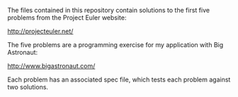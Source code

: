 The files contained in this repository contain solutions to the first five problems from the Project Euler website:

http://projecteuler.net/

The five problems are a programming exercise for my application with Big Astronaut:

http://www.bigastronaut.com/

Each problem has an associated spec file, which tests each problem against two solutions.
